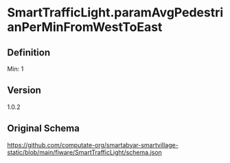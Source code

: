 # SmartTrafficLight.paramAvgPedestrianPerMinFromWestToEast

## Definition
Min: 1

## Version
1.0.2

## Original Schema
https://github.com/computate-org/smartabyar-smartvillage-static/blob/main/fiware/SmartTrafficLight/schema.json
